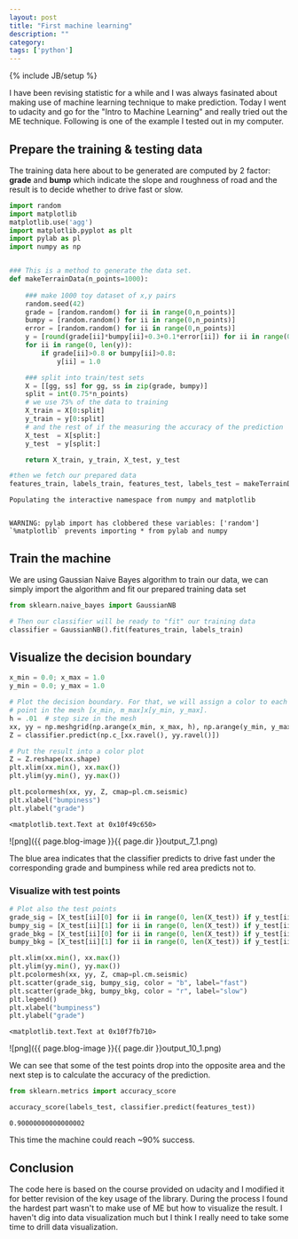 ```yaml
---
layout: post
title: "First machine learning"
description: ""
category: 
tags: ['python']
---
```

{% include JB/setup %}

I have been revising statistic for a while and I was always fasinated about making use of machine learning technique to make prediction. Today I went to udacity and go for the "Intro to Machine Learning" and really tried out the ME technique. Following is one of the example I tested out in my computer. 

## Prepare the training & testing data

The training data here about to be generated are computed by 2 factor: **grade** and **bump** which indicate the slope and roughness of road and the result is to decide whether to drive fast or slow. 


```python
import random
import matplotlib 
matplotlib.use('agg')
import matplotlib.pyplot as plt
import pylab as pl
import numpy as np


### This is a method to generate the data set. 
def makeTerrainData(n_points=1000):
    
    ### make 1000 toy dataset of x,y pairs
    random.seed(42)
    grade = [random.random() for ii in range(0,n_points)]
    bumpy = [random.random() for ii in range(0,n_points)]
    error = [random.random() for ii in range(0,n_points)]
    y = [round(grade[ii]*bumpy[ii]+0.3+0.1*error[ii]) for ii in range(0,n_points)]
    for ii in range(0, len(y)):
        if grade[ii]>0.8 or bumpy[ii]>0.8:
            y[ii] = 1.0

    ### split into train/test sets
    X = [[gg, ss] for gg, ss in zip(grade, bumpy)]
    split = int(0.75*n_points)
    # we use 75% of the data to training
    X_train = X[0:split]
    y_train = y[0:split]
    # and the rest of if the measuring the accuracy of the prediction
    X_test  = X[split:]
    y_test  = y[split:]

    return X_train, y_train, X_test, y_test

#then we fetch our prepared data
features_train, labels_train, features_test, labels_test = makeTerrainData()
```

    Populating the interactive namespace from numpy and matplotlib


    WARNING: pylab import has clobbered these variables: ['random']
    `%matplotlib` prevents importing * from pylab and numpy


## Train the machine
We are using Gaussian Naive Bayes algorithm to train our data, we can simply import the algorithm and fit our prepared training data set


```python
from sklearn.naive_bayes import GaussianNB

# Then our classifier will be ready to "fit" our training data
classifier = GaussianNB().fit(features_train, labels_train)
```

## Visualize the decision boundary


```python
x_min = 0.0; x_max = 1.0
y_min = 0.0; y_max = 1.0

# Plot the decision boundary. For that, we will assign a color to each
# point in the mesh [x_min, m_max]x[y_min, y_max].
h = .01  # step size in the mesh
xx, yy = np.meshgrid(np.arange(x_min, x_max, h), np.arange(y_min, y_max, h))
Z = classifier.predict(np.c_[xx.ravel(), yy.ravel()])

# Put the result into a color plot
Z = Z.reshape(xx.shape)
plt.xlim(xx.min(), xx.max())
plt.ylim(yy.min(), yy.max())

plt.pcolormesh(xx, yy, Z, cmap=pl.cm.seismic)
plt.xlabel("bumpiness")
plt.ylabel("grade")
```




    <matplotlib.text.Text at 0x10f49c650>




![png]({{ page.blog-image }}{{ page.dir }}output_7_1.png)


The blue area indicates that the classifier predicts to drive fast under the corresponding grade and bumpiness while red area predicts not to.

### Visualize with test points


```python
# Plot also the test points
grade_sig = [X_test[ii][0] for ii in range(0, len(X_test)) if y_test[ii]==0]
bumpy_sig = [X_test[ii][1] for ii in range(0, len(X_test)) if y_test[ii]==0]
grade_bkg = [X_test[ii][0] for ii in range(0, len(X_test)) if y_test[ii]==1]
bumpy_bkg = [X_test[ii][1] for ii in range(0, len(X_test)) if y_test[ii]==1]

plt.xlim(xx.min(), xx.max())
plt.ylim(yy.min(), yy.max())
plt.pcolormesh(xx, yy, Z, cmap=pl.cm.seismic)
plt.scatter(grade_sig, bumpy_sig, color = "b", label="fast")
plt.scatter(grade_bkg, bumpy_bkg, color = "r", label="slow")
plt.legend()
plt.xlabel("bumpiness")
plt.ylabel("grade")
```




    <matplotlib.text.Text at 0x10f7fb710>




![png]({{ page.blog-image }}{{ page.dir }}output_10_1.png)


We can see that some of the test points drop into the opposite area and the next step is to calculate the accuracy of the prediction.


```python
from sklearn.metrics import accuracy_score

accuracy_score(labels_test, classifier.predict(features_test))
```




    0.90000000000000002



This time the machine could reach ~90% success.

## Conclusion

The code here is based on the course provided on udacity and I modified it for better revision of the key usage of the library. During the process I found the hardest part wasn't to make use of ME but how to visualize the result. I haven't dig into data visualization much but I think I really need to take some time to drill data visualization.
